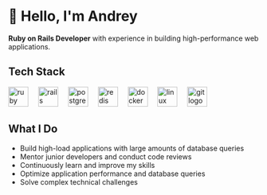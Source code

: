 # 👋 Hello, I'm Andrey 

**Ruby on Rails Developer** with experience in building high-performance web applications.

## Tech Stack

<div align="left">
  <img src="https://cdn.jsdelivr.net/gh/devicons/devicon/icons/ruby/ruby-original.svg" height="40" alt="ruby logo" title="Ruby" />
  <img width="12" />
  <img src="https://cdn.jsdelivr.net/gh/devicons/devicon/icons/rails/rails-original-wordmark.svg" height="40" alt="rails logo" title="Ruby on Rails" />
  <img width="12" />
  <img src="https://cdn.jsdelivr.net/gh/devicons/devicon/icons/postgresql/postgresql-original.svg" height="40" alt="postgresql logo" title="PostgreSQL" />
  <img width="12" />
  <img src="https://cdn.jsdelivr.net/gh/devicons/devicon/icons/redis/redis-original.svg" height="40" alt="redis logo" title="Redis" />
  <img width="12" />
  <img src="https://cdn.jsdelivr.net/gh/devicons/devicon/icons/docker/docker-original.svg" height="40" alt="docker logo" title="Docker" />
  <img width="12" />
  <img src="https://cdn.jsdelivr.net/gh/devicons/devicon/icons/linux/linux-original.svg" height="40" alt="linux logo" title="Linux" />
  <img width="12" />
  <img src="https://cdn.jsdelivr.net/gh/devicons/devicon/icons/git/git-original.svg" height="40" alt="git logo" title="Git" />
</div>

## What I Do

- Build high-load applications with large amounts of database queries
- Mentor junior developers and conduct code reviews
- Continuously learn and improve my skills
- Optimize application performance and database queries
- Solve complex technical challenges
